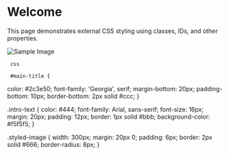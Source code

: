 <!DOCTYPE html>
<html lang="en">
<head>
  <meta charset="UTF-8">
  <title>Styled Web Page</title>
  <link rel="stylesheet" href="style.css">
</head>
<body>

  <h1 id="main-title">Welcome</h1>

  <p class="intro-text">This page demonstrates external CSS styling using classes, IDs, and other properties.</p>

  <img src="image.jpg" alt="Sample Image" class="styled-image">

</body>
</html>



     css 

     #main-title {
  color: #2c3e50;
  font-family: 'Georgia', serif;
  margin-bottom: 20px;
  padding-bottom: 10px;
  border-bottom: 2px solid #ccc;
}

.intro-text {
  color: #444;
  font-family: Arial, sans-serif;
  font-size: 16px;
  margin: 20px;
  padding: 12px;
  border: 1px solid #bbb;
  background-color: #f5f5f5;
}

.styled-image {
  width: 300px;
  margin: 20px 0;
  padding: 6px;
  border: 2px solid #666;
  border-radius: 8px;
}
